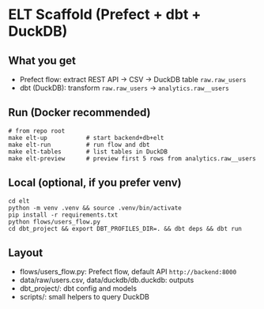 # ELT Scaffold (Prefect + dbt + DuckDB)

## What you get
- Prefect flow: extract REST API -> CSV -> DuckDB table `raw.raw_users`
- dbt (DuckDB): transform `raw.raw_users` -> `analytics.raw__users`

## Run (Docker recommended)
```
# from repo root
make elt-up           # start backend+db+elt
make elt-run          # run flow and dbt
make elt-tables       # list tables in DuckDB
make elt-preview      # preview first 5 rows from analytics.raw__users
```

## Local (optional, if you prefer venv)
```
cd elt
python -m venv .venv && source .venv/bin/activate
pip install -r requirements.txt
python flows/users_flow.py
cd dbt_project && export DBT_PROFILES_DIR=. && dbt deps && dbt run
```

## Layout
- flows/users_flow.py: Prefect flow, default API `http://backend:8000`
- data/raw/users.csv, data/duckdb/db.duckdb: outputs
- dbt_project/: dbt config and models
- scripts/: small helpers to query DuckDB

